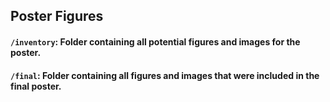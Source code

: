 ## Poster Figures
#### `/inventory`: Folder containing all potential figures and images for the poster.
#### `/final`: Folder containing all figures and images that were included in the final poster.
